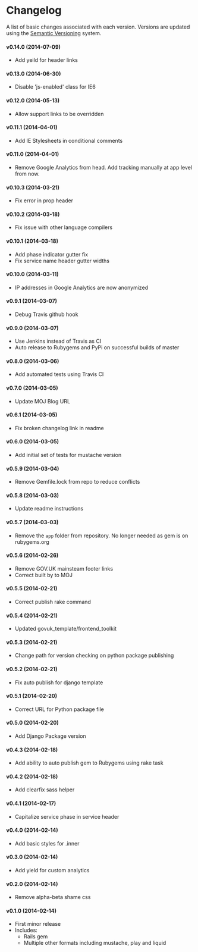 # Changelog

A list of basic changes associated with each version. Versions are updated using the [Semantic Versioning](http://semver.org/) system.

#### v0.14.0 (2014-07-09)
  * Add yeild for header links

#### v0.13.0 (2014-06-30)
  * Disable 'js-enabled' class for IE6

#### v0.12.0 (2014-05-13)
  * Allow support links to be overridden

#### v0.11.1 (2014-04-01)
  * Add IE Stylesheets in conditional comments

#### v0.11.0 (2014-04-01)
  * Remove Google Analytics from head. Add tracking manually at app level from now.

#### v0.10.3 (2014-03-21)
  * Fix error in prop header

#### v0.10.2 (2014-03-18)
  * Fix issue with other language compilers

#### v0.10.1 (2014-03-18)
  * Add phase indicator gutter fix
  * Fix service name header gutter widths

#### v0.10.0 (2014-03-11)
  * IP addresses in Google Analytics are now anonymized

#### v0.9.1 (2014-03-07)
  * Debug Travis github hook

#### v0.9.0 (2014-03-07)
  * Use Jenkins instead of Travis as CI
  * Auto release to Rubygems and PyPi on successful builds of master

#### v0.8.0 (2014-03-06)
  * Add automated tests using Travis CI

#### v0.7.0 (2014-03-05)
  * Update MOJ Blog URL

#### v0.6.1 (2014-03-05)
  * Fix broken changelog link in readme

#### v0.6.0 (2014-03-05)
  * Add initial set of tests for mustache version

#### v0.5.9 (2014-03-04)
  * Remove Gemfile.lock from repo to reduce conflicts

#### v0.5.8 (2014-03-03)
  * Update readme instructions

#### v0.5.7 (2014-03-03)
  * Remove the `app` folder from repository. No longer needed as gem is on rubygems.org

#### v0.5.6 (2014-02-26)
  * Remove GOV.UK mainsteam footer links
  * Correct built by to MOJ

#### v0.5.5 (2014-02-21)
  * Correct publish rake command

#### v0.5.4 (2014-02-21)
  * Updated govuk_template/frontend_toolkit

#### v0.5.3 (2014-02-21)
  * Change path for version checking on python package publishing

#### v0.5.2 (2014-02-21)
  * Fix auto publish for django template

#### v0.5.1 (2014-02-20)
  * Correct URL for Python package file

#### v0.5.0 (2014-02-20)
  * Add Django Package version

#### v0.4.3 (2014-02-18)
  * Add ability to auto publish gem to Rubygems using rake task

#### v0.4.2 (2014-02-18)
  * Add clearfix sass helper

#### v0.4.1 (2014-02-17)
  * Capitalize service phase in service header

#### v0.4.0 (2014-02-14)
  * Add basic styles for .inner

#### v0.3.0 (2014-02-14)
  * Add yield for custom analytics

#### v0.2.0 (2014-02-14)
  * Remove alpha-beta shame css

#### v0.1.0 (2014-02-14)
  * First minor release
  * Includes:
    * Rails gem
    * Multiple other formats including mustache, play and liquid